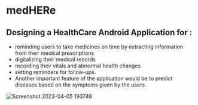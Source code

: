 # medHERe 

## Designing a HealthCare Android Application for :
* reminding users to take medicines on time by extracting information from their medical prescriptions
* digitalizing their medical records
* recording their vitals and abnormal health changes
* setting reminders for follow-ups. 
* Another important feature of the application would be to predict diseases based on the symptoms given by the users.

![Screenshot 2023-04-05 193748](https://user-images.githubusercontent.com/58601804/230106312-d0159013-9a5f-44c9-ad8e-9044f8d6ed0b.jpg)
